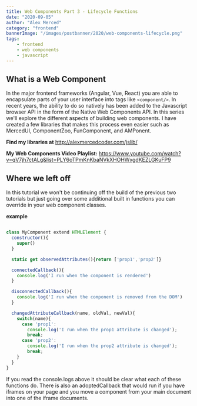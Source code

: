 ```yaml
---
title: Web Components Part 3 - Lifecycle Functions
date: "2020-09-05"
author: "Alex Merced"
category: "frontend"
bannerImage: "/images/postbanner/2020/web-components-lifecycle.png"
tags:
    - frontend
    - web components
    - javascript
---
```


## What is a Web Component

In the major frontend frameworks (Angular, Vue, React) you are able to encapsulate parts of your user interface into tags like `<component/>`. In recent years, the ability to do so natively has been added to the Javascript browser API in the form of the Native Web Components API. In this series we'll explore the different aspects of building web components. I have created a few libraries that makes this process even easier such as MercedUI, ComponentZoo, FunComponent, and AMPonent.

**Find my libraries at** http://alexmercedcoder.com/jslib/

**My Web Components Video Playlist:** https://www.youtube.com/watch?v=qV7jh7ctALg&list=PLY6oTPmKnKbaNVkXHOHWxgdKEZLGKuFP9

## Where we left off

In this tutorial we won't be continuing off the build of the previous two tutorials but just going over some additional built in functions you can override in your web component classes.

**example**

```js

class MyComponent extend HTMLElement {
  constructor(){
    super()
  }

  static get observedAttributes(){return ['prop1','prop2']}

  connectedCallback(){
    console.log('I run when the component is rendered')
  }

  disconnectedCallback(){
    console.log('I run when the component is removed from the DOM')
  }

  changedAttributeCallback(name, oldVal, newVal){
    switch(name){
      case 'prop1':
        console.log('I run when the prop1 attribute is changed');
        break;
      case 'prop2':
        console.log('I run when the prop2 attribute is changed');
        break;
    }
  }
}


```

If you read the console.logs above it should be clear what each of these functions do. There is also an adoptedCallback that would run if you have iframes on your page and you move a component from your main document into one of the iframe documents.

